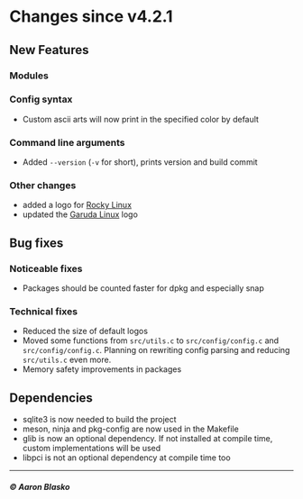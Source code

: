 # Changes since v4.2.1

## New Features

### Modules

### Config syntax
* Custom ascii arts will now print in the specified color by default

### Command line arguments
* Added `--version` (`-v` for short), prints version and build commit

### Other changes
* added a logo for [Rocky Linux](https://rockylinux.org)
* updated the [Garuda Linux](https://garudalinux.org) logo

## Bug fixes

### Noticeable fixes
* Packages should be counted faster for dpkg and especially snap

### Technical fixes
* Reduced the size of default logos
* Moved some functions from `src/utils.c` to `src/config/config.c` and `src/config/config.c`.
  Planning on rewriting config parsing and reducing `src/utils.c` even more.
* Memory safety improvements in packages

## Dependencies
* sqlite3 is now needed to build the project
* meson, ninja and pkg-config are now used in the Makefile
* glib is now an optional dependency. If not installed at compile time, custom implementations will be used
* libpci is not an optional dependency at compile time too

---

##### © Aaron Blasko
